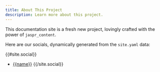 ```yaml
---
title: About This Project
description: Learn more about this project.
---
```


This documentation site is a fresh new project, lovingly crafted with the power of `jaspr_content`.

Here are our socials, dynamically generated from the `site.yaml` data:

{{#site.social}}
- [{{name}}]({{url}})
{{/site.social}}
